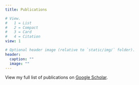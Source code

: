 ```yaml
---
title: Publications

# View.
#   1 = List
#   2 = Compact
#   3 = Card
#   4 = Citation
view: 1

# Optional header image (relative to `static/img/` folder).
header:
  caption: ""
  image: ""
---
```

View my full list of publications on [Google Scholar](https://scholar.google.ca/citations?user=2ELBBq4AAAAJ&hl=en).